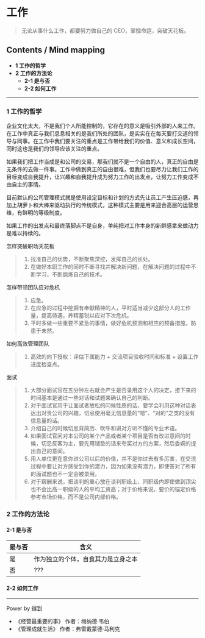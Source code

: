 # 工作
> 无论从事什么工作，都要努力做自己的 CEO，掌控命运，突破天花板。

## Contents / Mind mapping
- **1 工作的哲学**
- **2 工作的方法论**
  - **2-1 是与否**
  - **2-2 如何工作**

---

### 1 工作的哲学

企业文化太大，不是我们个人所能控制的，它存在的意义是吸引外部的人来工作。在工作中真正与我们息息相关的是我们所处的团队，是实实在在每天要打交道的领导与同事。在工作中我们要关注的重点是工作带给我们的价值、意义和成长空间，同时这也是我们的领导应该关注的重点。

如果我们把工作当成是和公司的交易，那我们就不是一个自由的人，真正的自由是无条件的去做一件事。工作中做到真正的自由很难，但我们也要尽力让我们工作的目标变成自我提升，让兴趣和自我提升成为努力工作的出发点，让努力工作变成不由自主的事情。

目前默认的公司管理模式就是使用设定目标和计划的方式先让员工产生压迫感，再加上胡萝卜和大棒来驱动执行的传统模式，这种模式主要是用来迎合高层的运营思维，有鲜明的等级制度。

如果工作的出发点和最终落脚点不是自身，单纯把对工作本身的新鲜感拿来做动力是难以持续的。

怎样突破职场天花板
> 1. 找准自己的优势，不断聚焦深挖，发挥自己的长处。
> 2. 在做好本职工作的同时不断寻找并解决新问题，在解决问题的过程中不断学习，不断磨炼自己的技术。

怎样带领团队应对危机
> 1. 应急。
> 2. 在应急的过程中挖掘有奉献精神的人，平时适当减少这部分人的工作量，提高待遇，养精蓄锐以应对下次危机。
> 3. 平时多做一些重要不紧急的事情，做好危机预测和相应的预备措施，防患于未然。

如何高效管理团队
> 1. 高效的向下授权：评估下属能力 + 交流项目验收时间和标准 + 设置工作进度检查点。

面试
> 1. 大部分面试官在五分钟左右就会产生是否录用这个人的决定，接下来的时间基本是通过一些对话和试题来确认自己的判断。
> 2. 对于面试官用于让面试者放松的问候性质的话，要学会利用这种对话表达出对贵公司的兴趣，切忌使用毫无信息量的“嗯”、“对的”之类的没有信息量的话。
> 3. 介绍自己的时候切忌背简历、吹牛和讲对方听不懂的专业术语。
> 4. 如果面试官问对本公司的某个产品或者某个项目是否有改进意间的时候，切忌反客为主，要先用铺垫的话来夸奖对方的方案，然后委婉的提出自己的意间。
> 5. 用人单位更在意你进公司以后的价值，并不是你过去有多厉害，在交流过程中要让对方感受到你的潜力，因为如果没有潜力，即使答对了所有的面试题也不一定会被录用。
> 6. 对于薪酬来说，把谈判的重心放在谈判职级上，同职级内即使做到顶尖也不会比高一职级的人的平均工资高；对于价格来说，要价的锚定价格参考市场价格，而不是公司内部价格。


### 2 工作的方法论

#### 2-1 是与否

|是与否|含义|
|  --  | -- |
|是|作为独立的个体，自食其力是立身之本|
|否|???|

#### 2-2 如何工作



---
Power by [得到](https://www.igetget.com)
- 《经营最重要的事》 作者：梅纳德·韦伯
- 《管理成就生活》 作者：弗雷戴蒙德·马利克
